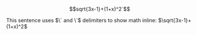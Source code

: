 ```math
sqrt{3x-1}+(1+x)^2`
```
This sentence uses $\` and \`$ delimiters to show math inline:  $`\sqrt{3x-1}+(1+x)^2`$
